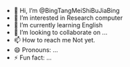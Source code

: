 - 👋 Hi, I’m @BingTangMeiShiBuJiaBing
- 👀 I’m interested in Research computer
- 🌱 I’m currently learning English
- 💞️ I’m looking to collaborate on ...
- 📫 How to reach me Not yet.
- 😄 Pronouns: ...
- ⚡ Fun fact: ...

<!---
chiypa/chiypa is a ✨ special ✨ repository because its `README.md` (this file) appears on your GitHub profile.
You can click the Preview link to take a look at your changes.
--->
